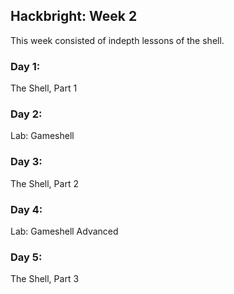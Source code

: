 ## Hackbright: Week 2

This week consisted of indepth lessons of the shell.

### Day 1:
The Shell, Part 1

### Day 2:
Lab: Gameshell

### Day 3:
The Shell, Part 2

### Day 4:
Lab: Gameshell Advanced

### Day 5:
The Shell, Part 3
